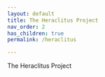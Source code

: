 ```yaml
---
layout: default
title: The Heraclitus Project
nav_order: 2
has_children: true
permalink: /heraclitus

---
```


The Heraclitus Project
